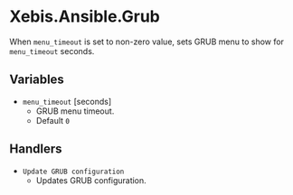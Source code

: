 # Xebis.Ansible.Grub

When `menu_timeout` is set to non-zero value, sets GRUB menu to show for `menu_timeout` seconds.

## Variables

- `menu_timeout` [seconds]
  - GRUB menu timeout.
  - Default `0`

## Handlers

- `Update GRUB configuration`
  - Updates GRUB configuration.
